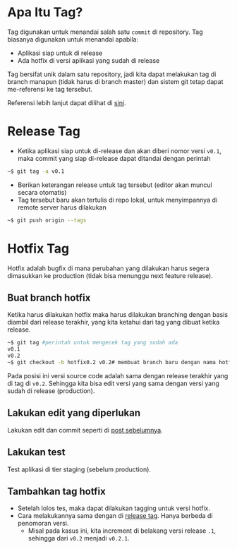 # Apa Itu Tag?

Tag digunakan untuk menandai salah satu `commit` di repository. Tag biasanya digunakan untuk menandai apabila:

* Aplikasi siap untuk di release
* Ada hotfix di versi aplikasi yang sudah di release

Tag bersifat unik dalam satu repository, jadi kita dapat melakukan tag di branch manapun (tidak harus di branch master) dan sistem git tetap dapat me-referensi ke tag tersebut.

Referensi lebih lanjut dapat dilihat di [sini](https://git-scm.com/book/en/v2/Git-Basics-Tagging).

# Release Tag

* Ketika aplikasi siap untuk di-release dan akan diberi nomor versi `v0.1`, maka commit yang siap di-release dapat ditandai dengan perintah

```sh
~$ git tag -a v0.1
```

* Berikan keterangan release untuk tag tersebut (editor akan muncul secara otomatis)
* Tag tersebut baru akan tertulis di repo lokal, untuk menyimpannya di remote server harus dilakukan

```sh
~$ git push origin --tags
```

# Hotfix Tag

Hotfix adalah bugfix di mana perubahan yang dilakukan harus segera dimasukkan ke production (tidak bisa menunggu next feature release).

## Buat branch hotfix

Ketika harus dilakukan hotfix maka harus dilakukan branching dengan basis diambil dari release terakhir, yang kita ketahui dari tag yang dibuat ketika release.

```sh
~$ git tag #perintah untuk mengecek tag yang sudah ada
v0.1
v0.2
~$ git checkout -b hotfix0.2 v0.2# membuat branch baru dengan nama hotfix0.2 dari basis tag v0.2
```

Pada posisi ini versi source code adalah sama dengan release terakhir yang di tag di `v0.2`. Sehingga kita bisa edit versi yang sama dengan versi yang sudah di release (production).

## Lakukan edit yang diperlukan

Lakukan edit dan commit seperti di [post sebelumnya](development.md#edit-file-commit-lokal).

## Lakukan test

Test aplikasi di tier staging (sebelum production).

## Tambahkan tag hotfix

* Setelah lolos tes, maka dapat dilakukan tagging untuk versi hotfix.
* Cara melakukannya sama dengan di [release tag](#release-tag). Hanya berbeda di penomoran versi.
    * Misal pada kasus ini, kita increment di belakang versi release `.1`, sehingga dari `v0.2` menjadi `v0.2.1`.
